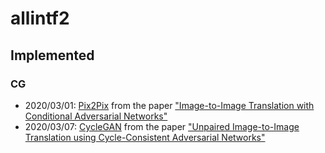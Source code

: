 # allintf2


## Implemented
### CG
* 2020/03/01: [Pix2Pix](https://phillipi.github.io/pix2pix/) from the paper ["Image-to-Image Translation with Conditional Adversarial Networks"](https://arxiv.org/abs/1611.07004)
* 2020/03/07: [CycleGAN](https://junyanz.github.io/CycleGAN/) from the paper ["Unpaired Image-to-Image Translation using Cycle-Consistent Adversarial Networks"](https://arxiv.org/abs/1703.10593)
